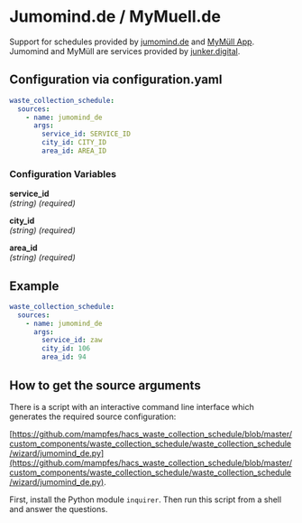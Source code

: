 # Jumomind.de / MyMuell.de

Support for schedules provided by [jumomind.de](https://jumomind.de/) and [MyMüll App](https://www.mymuell.de). Jumomind and MyMüll are services provided by [junker.digital](https://junker.digital/).

## Configuration via configuration.yaml

```yaml
waste_collection_schedule:
  sources:
    - name: jumomind_de
      args:
        service_id: SERVICE_ID
        city_id: CITY_ID
        area_id: AREA_ID
```

### Configuration Variables

**service_id**<br>
*(string) (required)*

**city_id**<br>
*(string) (required)*

**area_id**<br>
*(string) (required)*

## Example

```yaml
waste_collection_schedule:
  sources:
    - name: jumomind_de
      args:
        service_id: zaw
        city_id: 106
        area_id: 94
```

## How to get the source arguments

There is a script with an interactive command line interface which generates the required source configuration:

[https://github.com/mampfes/hacs_waste_collection_schedule/blob/master/custom_components/waste_collection_schedule/waste_collection_schedule/wizard/jumomind_de.py](https://github.com/mampfes/hacs_waste_collection_schedule/blob/master/custom_components/waste_collection_schedule/waste_collection_schedule/wizard/jumomind_de.py).

First, install the Python module `inquirer`. Then run this script from a shell and answer the questions.
